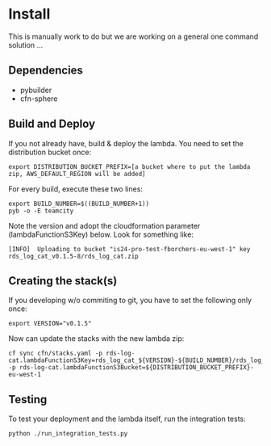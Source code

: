 Install
=======

This is manually work to do but we are working on a general one command solution ...

Dependencies
------------

- pybuilder
- cfn-sphere

Build and Deploy
--------------

If you not already have, build & deploy the lambda. You need to set the distribution bucket once:

    export DISTRIBUTION_BUCKET_PREFIX=[a bucket where to put the lambda zip, AWS_DEFAULT_REGION will be added]
    
For every build, execute these two lines:

    export BUILD_NUMBER=$((BUILD_NUMBER+1))
    pyb -o -E teamcity
    
Note the version and adopt the cloudformation parameter (lambdaFunctionS3Key) below.
Look for something like:
    
    [INFO]  Uploading to bucket "is24-pro-test-fborchers-eu-west-1" key rds_log_cat_v0.1.5-8/rds_log_cat.zip


Creating the stack(s)
--------------------

If you developing w/o commiting to git, you have to set the following only once:

    export VERSION="v0.1.5"

Now can update the stacks with the new lambda zip: 

    cf sync cfn/stacks.yaml -p rds-log-cat.lambdaFunctionS3Key=rds_log_cat_${VERSION}-${BUILD_NUMBER}/rds_log_cat.zip -p rds-log-cat.lambdaFunctionS3Bucket=${DISTRIBUTION_BUCKET_PREFIX}-eu-west-1
    
Testing
-------


To test your deployment and the lambda itself, run the integration tests:

    python ./run_integration_tests.py
